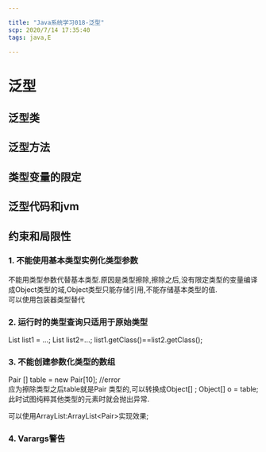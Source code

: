 ```yaml
---

title: "Java系统学习018-泛型"
scp: 2020/7/14 17:35:40
tags: java,E  

---
```


# 泛型  

## 泛型类  

## 泛型方法

## 类型变量的限定

## 泛型代码和jvm

## 约束和局限性  

### 1. 不能使用基本类型实例化类型参数  
不能用类型参数代替基本类型.原因是类型擦除,擦除之后,没有限定类型的变量编译成Object类型的域,Object类型只能存储引用,不能存储基本类型的值.  
可以使用包装器类型替代  

### 2. 运行时的类型查询只适用于原始类型  
List<String> list1 = ...;
List<Integer> list2=...;
list1.getClass()==list2.getClass();  

### 3. 不能创建参数化类型的数组  
Pair <String>[] table = new Pair<String>[10]; //error  
应为擦除类型之后table就是Pair 类型的,可以转换成Object[] ;
Object[] o = table;  
此时试图纯粹其他类型的元素时就会抛出异常.  

可以使用ArrayList:ArrayList<Pair<String>>实现效果;  

### 4. Varargs警告  


